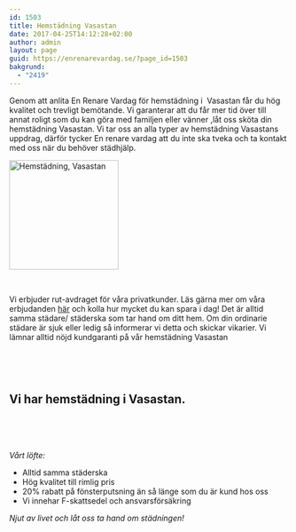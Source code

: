 ```yaml
---
id: 1503
title: Hemstädning Vasastan
date: 2017-04-25T14:12:28+02:00
author: admin
layout: page
guid: https://enrenarevardag.se/?page_id=1503
bakgrund:
  - "2419"
---
```

Genom att anlita En Renare Vardag för hemstädning i  Vasastan får du hög kvalitet och trevligt bemötande. Vi garanterar att du får mer tid över till annat roligt som du kan göra med familjen eller vänner ,låt oss sköta din hemstädning Vasastan. Vi tar oss an alla typer av hemstädning Vasastans uppdrag, därför tycker En renare vardag att du inte ska tveka och ta kontakt med oss när du behöver städhjälp.

[<img class=" wp-image-1504 aligncenter" src="https://enrenarevardag.se/wp-content/uploads/2017/04/Flyttstädning-29-300x300.jpg" alt="Hemstädning, Vasastan " width="197" height="197" srcset="https://enrenarevardag.se/wp-content/uploads/2017/04/Flyttstädning-29-300x300.jpg 300w, https://enrenarevardag.se/wp-content/uploads/2017/04/Flyttstädning-29-150x150.jpg 150w, https://enrenarevardag.se/wp-content/uploads/2017/04/Flyttstädning-29-125x125.jpg 125w, https://enrenarevardag.se/wp-content/uploads/2017/04/Flyttstädning-29.jpg 450w" sizes="(max-width: 197px) 100vw, 197px" />](https://enrenarevardag.se/pris/) 

&nbsp;

Vi erbjuder rut-avdraget för våra privatkunder. Läs gärna mer om våra erbjudanden [här](https://enrenarevardag.se/erbjudanden/) och kolla hur mycket du kan spara i dag! Det är alltid samma städare/ städerska som tar hand om ditt hem. Om din ordinarie städare är sjuk eller ledig så informerar vi detta och skickar vikarier. Vi lämnar alltid nöjd kundgaranti på vår hemstädning Vasastan

&nbsp;

&nbsp;

## Vi har hemstädning i Vasastan.

&nbsp;

&nbsp;

_Vårt löfte:_

  * Alltid samma städerska
  * Hög kvalitet till rimlig pris
  * 20% rabatt på fönsterputsning än så länge som du är kund hos oss
  * Vi innehar F-skattsedel och ansvarsförsäkring

_Njut av livet och låt oss ta hand om städningen!_

&nbsp;

&nbsp;